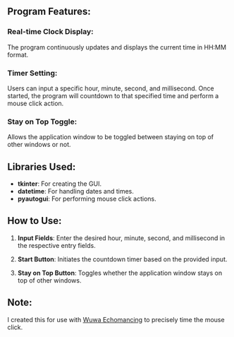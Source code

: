 ## Program Features:

### Real-time Clock Display:
The program continuously updates and displays the current time in HH:MM format.

### Timer Setting:
Users can input a specific hour, minute, second, and millisecond. Once started, the program will countdown to that specified time and perform a mouse click action.

### Stay on Top Toggle:
Allows the application window to be toggled between staying on top of other windows or not.

## Libraries Used:
- **tkinter**: For creating the GUI.
- **datetime**: For handling dates and times.
- **pyautogui**: For performing mouse click actions.

## How to Use:
1. **Input Fields**: Enter the desired hour, minute, second, and millisecond in the respective entry fields.
   
2. **Start Button**: Initiates the countdown timer based on the provided input.
   
3. **Stay on Top Button**: Toggles whether the application window stays on top of other windows.

## Note:
I created this for use with [Wuwa Echomancing](https://docs.google.com/spreadsheets/d/1Wixi5VK2EGO1oqbiFDkhRPCYjnhMTRrUPV3ZmynaAaI/htmlview?gid=413394713&pru=AAABkNSZMCA*fgSqdA_NmFh7-pg_dSjcIw#) to precisely time the mouse click.
